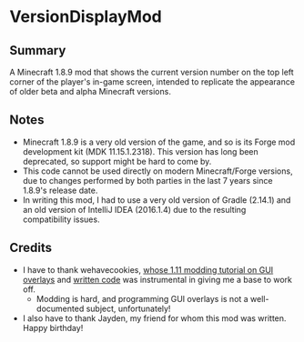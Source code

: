 # VersionDisplayMod
## Summary
A Minecraft 1.8.9 mod that shows the current version number on the top left corner of the player's in-game screen, intended to replicate the appearance of older beta and alpha Minecraft versions.
## Notes
- Minecraft 1.8.9 is a very old version of the game, and so is its Forge mod development kit (MDK 11.15.1.2318). This version has long been deprecated, so support might be hard to come by.
- This code cannot be used directly on modern Minecraft/Forge versions, due to changes performed by both parties in the last 7 years since 1.8.9's release date.
- In writing this mod, I had to use a very old version of Gradle (2.14.1) and an old version of IntelliJ IDEA (2016.1.4) due to the resulting compatibility issues.
## Credits
- I have to thank wehavecookies, [whose 1.11 modding tutorial on GUI overlays](https://www.youtube.com/watch?v=OsZaYaQA8X4) and [written code](https://github.com/Wehavecookies56/Tutorial-Mod) was instrumental in giving me a base to work off.
  - Modding is hard, and programming GUI overlays is not a well-documented subject, unfortunately!
- I also have to thank Jayden, my friend for whom this mod was written. Happy birthday!

